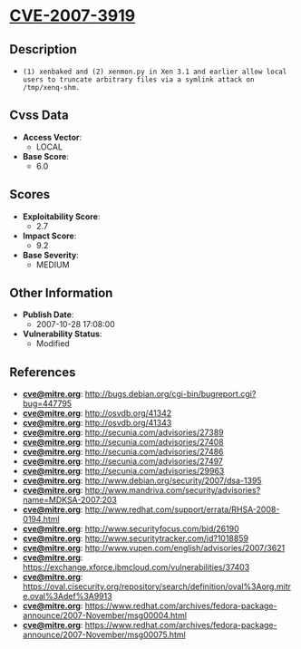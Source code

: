 
# [CVE-2007-3919](https://cve.mitre.org/cgi-bin/cvename.cgi?name=CVE-2007-3919)

## Description

- `(1) xenbaked and (2) xenmon.py in Xen 3.1 and earlier allow local users to truncate arbitrary files via a symlink attack on /tmp/xenq-shm.`

## Cvss Data

- **Access Vector**:
  - LOCAL
- **Base Score**:
  - 6.0

## Scores

- **Exploitability Score**:
  - 2.7
- **Impact Score**:
  - 9.2
- **Base Severity**:
  - MEDIUM

## Other Information

- **Publish Date**:
  - 2007-10-28 17:08:00
- **Vulnerability Status**:
  - Modified

## References

- **cve@mitre.org**: http://bugs.debian.org/cgi-bin/bugreport.cgi?bug=447795
- **cve@mitre.org**: http://osvdb.org/41342
- **cve@mitre.org**: http://osvdb.org/41343
- **cve@mitre.org**: http://secunia.com/advisories/27389
- **cve@mitre.org**: http://secunia.com/advisories/27408
- **cve@mitre.org**: http://secunia.com/advisories/27486
- **cve@mitre.org**: http://secunia.com/advisories/27497
- **cve@mitre.org**: http://secunia.com/advisories/29963
- **cve@mitre.org**: http://www.debian.org/security/2007/dsa-1395
- **cve@mitre.org**: http://www.mandriva.com/security/advisories?name=MDKSA-2007:203
- **cve@mitre.org**: http://www.redhat.com/support/errata/RHSA-2008-0194.html
- **cve@mitre.org**: http://www.securityfocus.com/bid/26190
- **cve@mitre.org**: http://www.securitytracker.com/id?1018859
- **cve@mitre.org**: http://www.vupen.com/english/advisories/2007/3621
- **cve@mitre.org**: https://exchange.xforce.ibmcloud.com/vulnerabilities/37403
- **cve@mitre.org**: https://oval.cisecurity.org/repository/search/definition/oval%3Aorg.mitre.oval%3Adef%3A9913
- **cve@mitre.org**: https://www.redhat.com/archives/fedora-package-announce/2007-November/msg00004.html
- **cve@mitre.org**: https://www.redhat.com/archives/fedora-package-announce/2007-November/msg00075.html
